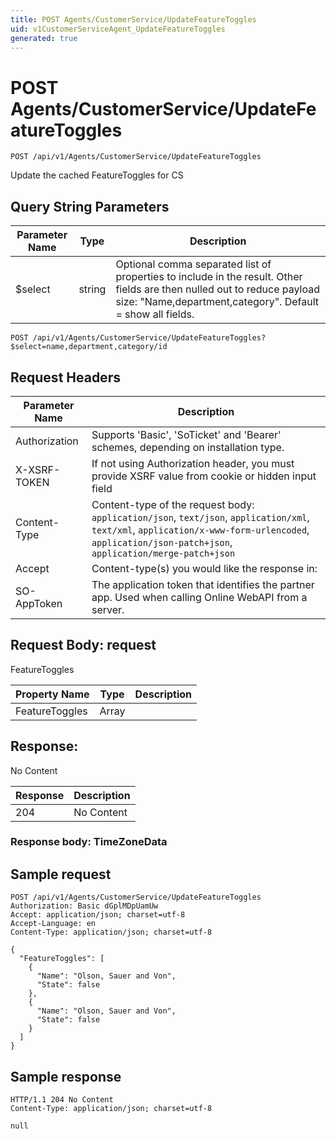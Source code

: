 ```yaml
---
title: POST Agents/CustomerService/UpdateFeatureToggles
uid: v1CustomerServiceAgent_UpdateFeatureToggles
generated: true
---
```


# POST Agents/CustomerService/UpdateFeatureToggles

```http
POST /api/v1/Agents/CustomerService/UpdateFeatureToggles
```

Update the cached FeatureToggles for CS







## Query String Parameters

| Parameter Name | Type |  Description |
|----------------|------|--------------|
| $select | string |  Optional comma separated list of properties to include in the result. Other fields are then nulled out to reduce payload size: "Name,department,category". Default = show all fields. |

```http
POST /api/v1/Agents/CustomerService/UpdateFeatureToggles?$select=name,department,category/id
```


## Request Headers

| Parameter Name | Description |
|----------------|-------------|
| Authorization  | Supports 'Basic', 'SoTicket' and 'Bearer' schemes, depending on installation type. |
| X-XSRF-TOKEN   | If not using Authorization header, you must provide XSRF value from cookie or hidden input field |
| Content-Type | Content-type of the request body: `application/json`, `text/json`, `application/xml`, `text/xml`, `application/x-www-form-urlencoded`, `application/json-patch+json`, `application/merge-patch+json` |
| Accept         | Content-type(s) you would like the response in:  |
| SO-AppToken | The application token that identifies the partner app. Used when calling Online WebAPI from a server. |

## Request Body: request 

FeatureToggles 

| Property Name | Type |  Description |
|----------------|------|--------------|
| FeatureToggles | Array |  |

## Response:

No Content

| Response | Description |
|----------------|-------------|
| 204 | No Content |

### Response body: TimeZoneData


## Sample request

```http!
POST /api/v1/Agents/CustomerService/UpdateFeatureToggles
Authorization: Basic dGplMDpUamUw
Accept: application/json; charset=utf-8
Accept-Language: en
Content-Type: application/json; charset=utf-8

{
  "FeatureToggles": [
    {
      "Name": "Olson, Sauer and Von",
      "State": false
    },
    {
      "Name": "Olson, Sauer and Von",
      "State": false
    }
  ]
}
```

## Sample response

```http_
HTTP/1.1 204 No Content
Content-Type: application/json; charset=utf-8

null
```